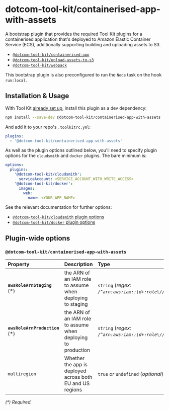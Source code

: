 # dotcom-tool-kit/containerised-app-with-assets

A bootstrap plugin that provides the required Tool Kit plugins for a containerised application that's deployed to Amazon Elastic Container Service (ECS), additionally supporting building and uploading assets to S3.

  - [`@dotcom-tool-kit/containerised-app`](https://github.com/Financial-Times/dotcom-tool-kit/tree/main/plugins/containerised-app)
  - [`@dotcom-tool-kit/upload-assets-to-s3`](https://github.com/Financial-Times/dotcom-tool-kit/tree/main/plugins/upload-assets-to-s3)
  - [`@dotcom-tool-kit/webpack`](https://github.com/Financial-Times/dotcom-tool-kit/tree/main/plugins/webpack)

This bootstrap plugin is also preconfigured to run the `Node` task on the hook `run:local`.

## Installation & Usage

With Tool Kit [already set up](https://github.com/financial-times/dotcom-tool-kit#installing-and-using-tool-kit), install this plugin as a dev dependency:

```sh
npm install --save-dev @dotcom-tool-kit/containerised-app-with-assets
```

And add it to your repo's `.toolkitrc.yml`:

```yml
plugins:
  - '@dotcom-tool-kit/containerised-app-with-assets'
```

As well as the plugin options outlined below, you'll need to specify plugin options for the `cloudsmith` and `docker` plugins. The bare minimum is:

```yml
options:
  plugins:
    '@dotcom-tool-kit/cloudsmith':
      serviceAccount: <SERVICE_ACCOUNT_WITH_WRITE_ACCESS>
    '@dotcom-tool-kit/docker':
      images:
        web:
          name: <YOUR_APP_NAME>
```

See the relevant documentation for further options:

  - [`@dotcom-tool-kit/cloudsmith` plugin options](https://github.com/Financial-Times/dotcom-tool-kit/tree/main/plugins/cloudsmith#plugin-wide-options)
  - [`@dotcom-tool-kit/docker` plugin options](https://github.com/Financial-Times/dotcom-tool-kit/tree/main/plugins/docker#plugin-wide-options)

<!-- begin autogenerated docs -->
## Plugin-wide options

### `@dotcom-tool-kit/containerised-app-with-assets`

| Property                        | Description                                                   | Type                                             | Default     |
| :------------------------------ | :------------------------------------------------------------ | :----------------------------------------------- | :---------- |
| **`awsRoleArnStaging`** (\*)    | the ARN of an IAM role to assume when deploying to staging    | `string` (_regex: `/^arn:aws:iam::\d+:role\//`_) |             |
| **`awsRoleArnProduction`** (\*) | the ARN of an IAM role to assume when deploying to production | `string` (_regex: `/^arn:aws:iam::\d+:role\//`_) |             |
| `multiregion`                   | Whether the app is deployed across both EU and US regions     | `true` _or_ `undefined` (_optional_)             | `undefined` |

_(\*) Required._
<!-- end autogenerated docs -->
